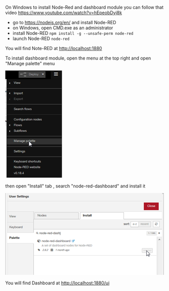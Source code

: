 On Windows to install Node-Red and dashboard module you can follow that video 
<a href="https://www.youtube.com/watch?v=hEpeobDyj8k" target="_new">https://www.youtube.com/watch?v=hEpeobDyj8k</a>

<ul>
<li>go to <a href="https://nodejs.org/en/" target="_blank">https://nodejs.org/en/</a> and install Node-RED</li>
<li>on Windows, open CMD.exe as an administrator</li>
<li>install Node-RED
<code>npm install -g --unsafe-perm node-red</code></li>
<li>launch Node-RED
<code>node-red</code></li>
</ul>
<p>
You will find Note-RED at <a href="http://localhost:1880" target="_blank">http://localhost:1880</a>
</p>

To install dashboard module, open the menu at the top right and open "Manage palette" menu

![](img/palette1.png)

then open "Install" tab , search "node-red-dashboard" and install it

![](img/palette2.png)

<p>
You will find Dashboard at <a href="http://localhost:1880/ui" target="_blank">http://localhost:1880/ui</a>
</p>
